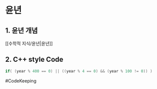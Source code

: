 # 윤년

## 1. 윤년 개념

[[수학적 지식/윤년|윤년]]

## 2. C++ style Code

```C++
if( (year % 400 == 0) || ((year % 4 == 0) && (year % 100 != 0)) )
```

#CodeKeeping